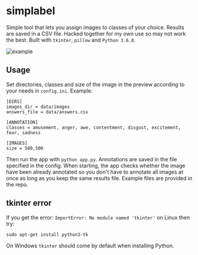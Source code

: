 # simplabel
Simple tool that lets you assign images to classes of your choice. Results are saved in a CSV file. Hacked together for my own use so may not work the best. Built with `tkinter`, `pillow` and `Python 3.6.8`.  

![example](https://i.imgur.com/T8Ff69j.png)

## Usage
Set directories, classes and size of the image in the preview according to your needs in `config.ini`. Example:
```
[DIRS]
images_dir = data/images
answers_file = data/answers.csv

[ANNOTATION]
classes = amusement, anger, awe, contentment, disgust, excitement, fear, sadness

[IMAGES]
size = 500,500
```
Then run the app with `python app.py`. Annotations are saved in the file specified in the config. When starting, the app checks whether the image have been already annotated so you don't have to annotate all images at once as long as you keep the same results file. Example files are provided in the repo. 

## tkinter error
If you get the error: `ImportError: No module named 'tkinter'` on Linux then try:

`sudo apt-get install python3-tk`

On Windows `tkinter` should come by default when installing Python. 
